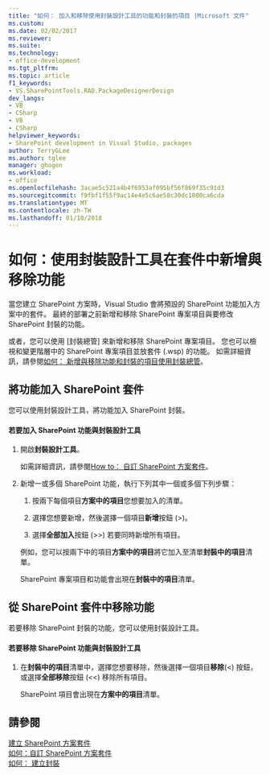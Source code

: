 ```yaml
---
title: "如何： 加入和移除使用封裝設計工具的功能和封裝的項目 |Microsoft 文件"
ms.custom: 
ms.date: 02/02/2017
ms.reviewer: 
ms.suite: 
ms.technology:
- office-development
ms.tgt_pltfrm: 
ms.topic: article
f1_keywords:
- VS.SharePointTools.RAD.PackageDesignerDesign
dev_langs:
- VB
- CSharp
- VB
- CSharp
helpviewer_keywords:
- SharePoint development in Visual Studio, packages
author: TerryGLee
ms.author: tglee
manager: ghogen
ms.workload:
- office
ms.openlocfilehash: 3acae5c521a4b4f6953af095bf56f869f35c91d3
ms.sourcegitcommit: f9fbf1f55f9ac14e4e5c6ae58c30dc1800ca6cda
ms.translationtype: MT
ms.contentlocale: zh-TW
ms.lasthandoff: 01/10/2018
---
```

# <a name="how-to-add-and-remove-features-and-items-to-a-package-by-using-the-package-designer"></a>如何：使用封裝設計工具在套件中新增與移除功能
  當您建立 SharePoint 方案時，Visual Studio 會將預設的 SharePoint 功能加入方案中的套件。 最終的部署之前新增和移除 SharePoint 專案項目與要修改 SharePoint 封裝的功能。  
  
 或者，您可以使用 [封裝總管] 來新增和移除 SharePoint 專案項目。 您也可以檢視和變更階層中的 SharePoint 專案項目並放套件 (.wsp) 的功能。 如需詳細資訊，請參閱[如何： 新增與移除功能和封裝的項目使用封裝總管](../sharepoint/how-to-add-and-remove-features-and-items-to-a-package-by-using-the-packaging-explorer.md)。  
  
## <a name="adding-features-to-a-sharepoint-package"></a>將功能加入 SharePoint 套件  
 您可以使用封裝設計工具，將功能加入 SharePoint 封裝。  
  
#### <a name="to-add-sharepoint-features-with-the-package-designer"></a>若要加入 SharePoint 功能與封裝設計工具  
  
1.  開啟**封裝設計工具**。  
  
     如需詳細資訊，請參閱[How to： 自訂 SharePoint 方案套件](../sharepoint/how-to-customize-a-sharepoint-solution-package.md)。  
  
2.  新增一或多個 SharePoint 功能，執行下列其中一個或多個下列步驟：  
  
    1.  按兩下每個項目**方案中的項目**您想要加入的清單。  
  
    2.  選擇您想要新增，然後選擇一個項目**新增**按鈕 (>)。  
  
    3.  選擇**全部加入**按鈕 (>>) 若要同時新增所有項目。  
  
     例如，您可以按兩下中的項目**方案中的項目**將它加入至清單**封裝中的項目**清單。  
  
     SharePoint 專案項目和功能會出現在**封裝中的項目**清單。  
  
## <a name="removing-features-from-a-sharepoint-package"></a>從 SharePoint 套件中移除功能  
 若要移除 SharePoint 封裝的功能，您可以使用封裝設計工具。  
  
#### <a name="to-remove-sharepoint-features-with-the-package-designer"></a>若要移除 SharePoint 功能與封裝設計工具  
  
1.  在**封裝中的項目**清單中，選擇您想要移除，然後選擇一個項目**移除**(<) 按鈕，或選擇**全部移除**按鈕 (<<) 移除所有項目。  
  
     SharePoint 項目會出現在**方案中的項目**清單。  
  
## <a name="see-also"></a>請參閱  
 [建立 SharePoint 方案套件](../sharepoint/creating-sharepoint-solution-packages.md)   
 [如何：自訂 SharePoint 方案套件](../sharepoint/how-to-customize-a-sharepoint-solution-package.md)  
 [如何： 建立封裝](http://msdn.microsoft.com/en-us/b24be45c-e91d-49bb-afb0-7b265404214b)  
  
  